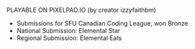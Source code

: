 PLAYABLE ON PIXELPAD.IO (by creator izzyfaithbm)

- Submissions for SFU Canadian Coding League, won Bronze
- National Submission: Elemental Star
- Regional Submission: Elemental Eats
